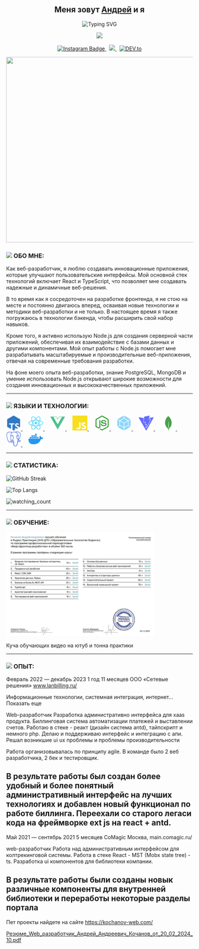 <h2 align="center">Меня зовут  <a href="https://kochanov-web.com/" target="_blank">Андрей</a>  и я </h2>
<div align="center">
  
![Typing SVG](https://readme-typing-svg.demolab.com?font=Fira+Code&weight=600&size=40&duration=2000&pause=1000&color=8911F7&center=true&vCenter=true&random=true&width=435&lines=Web+developer)
</div>

<p align="center">
<img src="https://media.giphy.com/media/v1.Y2lkPTc5MGI3NjExdXk0MGhsb2Zpb2JtanBncXYzbzhzZnlqeWszejgxNDdoYTd3dWF6dSZlcD12MV9pbnRlcm5hbF9naWZfYnlfaWQmY3Q9Zw/f3jDew4XTWznvUGvbX/giphy.gif" width="60">
</p>


<div align="center">
  <a href="https://www.instagram.com/ludovikxlv/" target="_blank">
  <img src="https://img.shields.io/badge/-Instagram-red?color=8A2BE2&logo=instagram&logoColor=white" alt="Instagram Badge" height="30px"/>
  </a>
  &nbsp
    <a href="https://t.me/andreikochanov" target="_blank">
  <img src="https://img.shields.io/badge/-telegram-red?color=8A2BE2&logo=telegram&logoColor=white" height="30px"/>
  </a>
  &nbsp
    <a href="https://kochanov-web.com/" target="_blank">
  <img src="https://img.shields.io/badge/PERSONAL SITE-%230A0A0A.svg?color=8A2BE2&logo=DEV.to&logoColor=white" alt="DEV.to"  height="30px">
  </a>
</div>

<p align="center"><img src="https://media.giphy.com/media/Wpy9lrAfHCLp4mIT9L/giphy.gif" width="1100" height="500"  /></p>

<h3> <img src="https://media.giphy.com/media/v1.Y2lkPTc5MGI3NjExaHFqaGZ2aDZycHQ3Y2c2b3FqcThuYXptOXRubXU1OXRuM25vcjlsbSZlcD12MV9pbnRlcm5hbF9naWZfYnlfaWQmY3Q9Zw/cehDi6v3v1ObYQ9SGL/giphy.gif" width="100">  ОБО МНЕ: </h3>

Как веб-разработчик, я люблю создавать инновационные приложения, которые улучшают пользовательские интерфейсы. Мой основной стек технологий включает React и TypeScript, что позволяет мне создавать надежные и динамичные веб-решения.

В то время как я сосредоточен на разработке фронтенда, я не стою на месте и постоянно двигаюсь вперед, осваивая новые технологии и методики веб-разработки и не только. В настоящее время я также погружаюсь в технологии бэкенда, чтобы расширить свой набор навыков.

Кроме того, я активно использую Node.js для создания серверной части приложений, обеспечивая их взаимодействие с базами данных и другими компонентами. Мой опыт работы с Node.js помогает мне разрабатывать масштабируемые и производительные веб-приложения, отвечая на современные требования разработки.

На фоне моего опыта веб-разработки, знание PostgreSQL, MongoDB и умение использовать Node.js открывают широкие возможности для создания инновационных и высококачественных приложений.

---

### <img src="https://media.giphy.com/media/v1.Y2lkPTc5MGI3NjExYXoxM2lvMWZjdDJ0cTVzcjdxN29pd3QwdDdvbGo4ZmFpbzJ3am1xZyZlcD12MV9pbnRlcm5hbF9naWZfYnlfaWQmY3Q9Zw/3hQ0hZDo4QhR6/giphy.gif" width="100">  ЯЗЫКИ И ТЕХНОЛОГИИ:
<a href="https://www.typescriptlang.org/" target="_blank">
  <img src="https://github.com/andrew213/andrew213/blob/main/icons/tsnode.svg" title="tsnode.svg" alt="tsnode.svg" width="40" height="40"/>
</a>
&nbsp
&nbsp
<a href="https://react.dev/" target="_blank">
  <img src="https://github.com/andrew213/andrew213/blob/main/icons/react.svg" title="react.svg" alt="react.svg" width="40" height="40"/>
</a>
&nbsp
&nbsp
<a href="https://vuejs.org/" target="_blank">
  <img src="https://github.com/andrew213/andrew213/blob/main/icons/vue.svg" title="vue" alt="vue" width="40" height="40"/>
</a>
&nbsp
&nbsp
<a href="https://learn.javascript.ru/" target="_blank">
  <img src="https://github.com/andrew213/andrew213/blob/main/icons/javascript.svg" title="javascript" alt="javascript" width="40" height="40"/>
</a>
&nbsp
&nbsp
<a href="https://nodejs.org/en" target="_blank">
  <img src="https://github.com/andrew213/andrew213/blob/main/icons/node.svg" title="node.svg" alt="node.svg" width="40" height="40"/>
</a>
&nbsp
&nbsp
<a href="https://webpack.js.org/guides/caching/#output-filenames" target="_blank">
  <img src="https://github.com/andrew213/andrew213/blob/main/icons/webpack.svg" title="webpack" alt="webpack" width="40" height="40"/>
</a>
&nbsp
&nbsp
<a href="https://vitejs.dev/" target="_blank">
  <img src="https://github.com/andrew213/andrew213/blob/main/icons/vite.svg" title="vite.svg" alt="vite.svg" width="40" height="40"/>
</a>
&nbsp
&nbsp
<a href="https://www.mongodb.com/" target="_blank">
  <img src="https://github.com/andrew213/andrew213/blob/main/icons/mongodb.svg" title="mongodb" alt="mongodb" width="40" height="40"/>
</a>
&nbsp
&nbsp
<a href="https://www.postgresql.org/" target="_blank">
  <img src="https://github.com/andrew213/andrew213/blob/main/icons/postgresql.svg" title="postgresql" alt="postgresql" width="40" height="40"/>
</a>
&nbsp
&nbsp
<a href="https://www.docker.com/" target="_blank">
  <img src="https://github.com/andrew213/andrew213/blob/main/icons/docker.svg" title="docker" alt="docker" width="40" height="40"/>
</a>

---

### <img src="https://media.giphy.com/media/v1.Y2lkPTc5MGI3NjExMDk1endibnhjZHkzZzdycjZqMHc3YWN4dGo3czZyeGZkZngwcXo0ZCZlcD12MV9pbnRlcm5hbF9naWZfYnlfaWQmY3Q9Zw/2IudUHdI075HL02Pkk/giphy.gif" width="100">  СТАТИСТИКА:

![GitHub Streak](http://github-readme-streak-stats.herokuapp.com?user=andrew213&theme=tokyonight)

![Top Langs](https://github-readme-stats.vercel.app/api/top-langs/?username=Andrew213&langs_count=20&show_icons=true&layout=compact&theme=tokyonight)

<img src="https://komarev.com/ghpvc/?username=andrew213&theme=tokyonight" alt="watching_count" />

---

### <img src="https://media.giphy.com/media/v1.Y2lkPTc5MGI3NjExMGFoanc3NGZ2dXJkcTJqMzlpamN5b3FhajdxdGp0bTZleWp0b3U2aiZlcD12MV9pbnRlcm5hbF9naWZfYnlfaWQmY3Q9Zw/TYzRFRrZYW3GGwHIP5/giphy.gif" width="100">  ОБУЧЕНИЕ:

[<img src="https://github.com/andrew213/andrew213/blob/main/icons/dip.jpg" width="400px" alt="Сертификат об окончании курса «Middle Web developer»">](https://imgur.com/CTOvSPx)

Куча обучающих видео на ютуб и тонна практики

---

### <img src="https://media.giphy.com/media/v1.Y2lkPTc5MGI3NjExdWJkbGRja3Q3Zmt0eTlleWxqYzlvdXdlNjZtb3F4NHkzZW1qNzZ0ZSZlcD12MV9pbnRlcm5hbF9naWZfYnlfaWQmY3Q9Zw/11ZSwQNWba4YF2/giphy.gif" width="100">  ОПЫТ:

Февраль 2022 — декабрь 2023
1 год 11 месяцев
ООО «Сетевые решения»
www.lanbilling.ru/

Информационные технологии, системная интеграция, интернет... Показать еще

Web-разработчик
Разработка административно интерфейса для xaas продукта. Биллинговая система автоматизации платежей и выставлении счетов. Работаю в стеке - реакт (дизайн система antd), тайпскрипт и немного php. Делаю и поддерживаю интерфейс и интеграцию с апи. Решал возникшие ui ux проблемы и проблемы производительности

Работа организовывалась по принципу agile. В команде было 2 веб разработчика, 2 бек и тестировщик.

В результате работы был создан более удобный и более понятный административный интерфейс на лучших технологиях и добавлен новый функционал по работе биллинга. Переехали со старого легаси кода на фреймворке ext js на react + antd.
--
Май 2021 — сентябрь 2021
5 месяцев
CoMagic
Москва, main.comagic.ru/

web-разработчик
Работа над административным интерфейсом для колтрекинговой системы. Работа в стеке React - MST (Mobx state tree) - ts. Разработка ui компонентов для библиотеки компании.

В результате работы были созданы новык различные компоненты для внутренней библиотеки и переработы некоторые разделы портала
--
Пет проекты найдете на сайте https://kochanov-web.com/


[Резюме_Web_разработчик_Андрей_Андреевич_Кочанов_от_20_02_2024_10.pdf](https://github.com/Andrew213/Andrew213/files/14523854/_Web_._._._._._20_02_2024_10.pdf)
